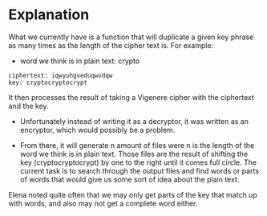 # Explanation

What we currently have is a function that will duplicate a given key phrase as many times as the length of the cipher text is. For  example:

* word we think is in plain text: crypto  
```
ciphertext: iqwyuhgveduqwvdqw
key: cryptocryptocrypt
```

It then processes the result of taking a Vigenere cipher with the ciphertext and the key. 

* Unfortunately  instead of writing it as a decryptor, it was written as an encryptor, which would possibly be a problem. 

* From there, it will generate n amount of files were n is the length of the word we think is in plain text. Those files are the result of shifting the key (cryptocryptocrypt) by one to the right until it comes full circle. The current task is to search through the output files and find words or parts of words that would give us some sort of idea about the plain text.

Elena noted quite often that we may only get parts of the key that match up with words, and also may not get a complete word either.

